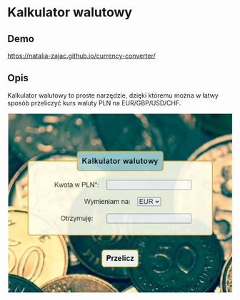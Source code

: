 # Kalkulator walutowy 

## Demo
https://natalia-zajac.github.io/currency-converter/

## Opis
Kalkulator walutowy to proste narzędzie, dzięki któremu można w łatwy sposób przeliczyć kurs waluty PLN na EUR/GBP/USD/CHF.

![Kalkulator walutowy](currency-converter.png)


